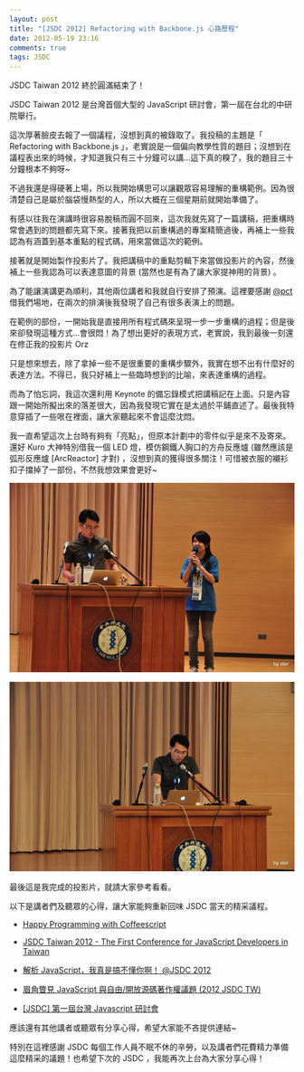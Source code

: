 ```yaml
---
layout: post
title: "[JSDC 2012] Refactoring with Backbone.js 心路歷程"
date: 2012-05-19 23:16
comments: true
tags: JSDC
---
```


JSDC Taiwan 2012 終於圓滿結束了！

JSDC Taiwan 2012 是台灣首個大型的 JavaScript 研討會，第一屆在台北的中研院舉行。

<!--more-->

這次厚著臉皮去報了一個議程，沒想到真的被錄取了。我投稿的主題是「 Refactoring with Backbone.js 」，老實說是一個偏向教學性質的題目；沒想到在議程表出來的時候，才知道我只有三十分鐘可以講…這下真的糗了，我的題目三十分鐘根本不夠呀~

不過我還是得硬著上場，所以我開始構思可以讓觀眾容易理解的重構範例。因為很清楚自己是屬於腦袋慢熱型的人，所以大概在三個星期前就開始準備了。

有感以往我在演講時很容易脫稿而圓不回來，這次我就先寫了一篇講稿，把重構時常會遇到的問題都先寫下來。接著我把以前重構過的專案精簡過後，再補上一些我認為有涵蓋到基本重點的程式碼，用來當做這次的範例。

接著就是開始製作投影片了。我把講稿中的重點剪輯下來當做投影片的內容，然後補上一些我認為可以表達意圖的背景 (當然也是有為了讓大家提神用的背景) 。

為了能讓演講更為順利，其他兩位講者和我就自行安排了預演。這裡要感謝 [@pct](http://www.plurk.com/pct) 借我們場地，在兩次的排演後我發現了自己有很多表演上的問題。

在範例的部份，一開始我是直接用所有程式碼來呈現一步一步重構的過程；但是後來卻發現這種方式…會很悶！為了想出更好的表現方式，老實說，我到最後一刻還在修正我的投影片 Orz

只是想來想去，除了拿掉一些不是很重要的重構步驟外，我實在想不出有什麼好的表達方法。不得已，我只好補上一些臨時想到的比喻，來表達重構的過程。

而為了怕忘詞，我這次還利用 Keynote 的備忘錄模式把講稿記在上面。只是內容跟一開始所擬出來的落差很大，因為我發現它實在是太過於平鋪直述了。最後我特意穿插了一些哏在裡面，讓大家聽起來不會這麼沈悶。

我一直希望這次上台時有夠有「亮點」，但原本計劃中的零件似乎是來不及寄來。還好 Kuro 大神特別借我一個 LED 燈，模仿鋼鐵人胸口的方舟反應爐 (雖然應該是弧形反應爐 [ArcReactor] 才對) ，沒想到真的獲得很多關注！可惜被衣服的襯衫扣子擋掉了一部份，不然我想效果會更好~

![](/resources/jsdc.tw-2012/001.jpg)

![](/resources/jsdc.tw-2012/002.jpg)

最後這是我完成的投影片，就請大家參考看看。

<script async class="speakerdeck-embed" data-id="4fb7456bd1170e001f013644" data-ratio="1.3333333333333333" src="//speakerdeck.com/assets/embed.js"></script>

以下是講者們及聽眾的心得，讓大家能夠重新回味 JSDC 當天的精采議程。

- [Happy Programming with Coffeescript](http://blog.eddie.com.tw/2012/05/20/happy-programming-with-coffeescript/)

- [JSDC Taiwan 2012 - The First Conference for JavaScript Developers in Taiwan](http://blog.xuite.net/vexed/tech/60584033)

- [解析 JavaScript，我真是搞不懂你啊！ @JSDC 2012](http://blog.xuite.net/vexed/tech/60612163)

- [眉角瞥見 JavaScript 與自由/開放源碼著作權議題 (2012 JSDC TW)](http://blog.gcos.me/2012-05-20_2012_jsdctw_javascript_license_issues_lightning_talk.html)

- [[JSDC] 第一屆台灣 Javascript 研討會](http://blog.hinablue.me/entry/2012-jsdc-tw-first-conference-for-javascript-developers-in-taiwan/)

應該還有其他講者或聽眾有分享心得，希望大家能不吝提供連結~

特別在這裡感謝 JSDC 每個工作人員不眠不休的辛勞，以及講者們花費精力準備這麼精采的議題！也希望下次的 JSDC ，我能再次上台為大家分享心得！